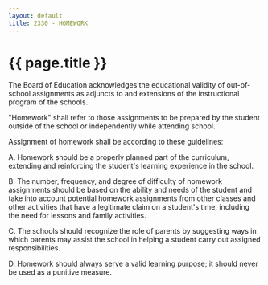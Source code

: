 ```yaml
---
layout: default
title: 2330 - HOMEWORK
---
```


{{ page.title }}
================

The Board of Education acknowledges the educational validity of
out-of-school assignments as adjuncts to and extensions of the
instructional program of the schools.

"Homework" shall refer to those assignments to be prepared by the
student outside of the school or independently while attending school.

Assignment of homework shall be according to these guidelines:

A. Homework should be a properly planned part of the curriculum,
extending and reinforcing the student's learning experience in the
school.

B. The number, frequency, and degree of difficulty of homework
assignments should be based on the ability and needs of the student and
take into account potential homework assignments from other classes and
other activities that have a legitimate claim on a student's time,
including the need for lessons and family activities.

C. The schools should recognize the role of parents by suggesting ways
in which parents may assist the school in helping a student carry out
assigned responsibilities.

D. Homework should always serve a valid learning purpose; it should
never be used as a punitive measure.
